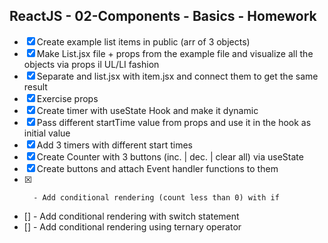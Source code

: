 ## ReactJS - 02-Components - Basics - Homework

- [x]   Create example list items in public (arr of 3 objects)
- [x]   Make List.jsx file + props from the example file and visualize all the  objects via props il UL/LI fashion
- [x]   Separate and list.jsx with item.jsx and connect them to get the same result
- [x]   Exercise props
- [x]   Create timer with useState Hook and make it dynamic
  - [x]   Pass different startTime value from props and use it in the hook as initial value
  - [x]    Add 3 timers with different start times
- [x]   Create Counter with 3 buttons (inc. | dec. | clear all) via useState
  - [x]   Create buttons and attach Event handler functions to them
  - [x]       - Add conditional rendering (count less than 0) with if
  - []       - Add conditional rendering with switch statement
  - []       - Add conditional rendering using ternary operator
